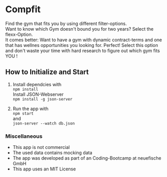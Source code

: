 # Compfit

Find the gym that fits you by using different filter-options. <br/>
Want to know which Gym doesn't bound you for two years? Select the flexx-Option. <br/>
It comes better: Want to have a gym with dynamic contract-terms and one that has wellnes opportunities you looking for. Perfect! Select this option and don't waste your time with hard research to figure out which gym fits YOU !

## How to Initialize and Start

1. Install dependcies with <br/>
   `npm install` <br/>
   Install JSON-Webserver <br/>
   `npm install -g json-server`

2. Run the app with <br/>
   `npm start`<br/>
   and <br/>
   `json-server --watch db.json`

### Miscellaneous

- This app is not commercial
- The used data contains mocking data
- The app was developed as part of an Coding-Bootcamp at neuefische GmbH
- This app uses an MIT License
